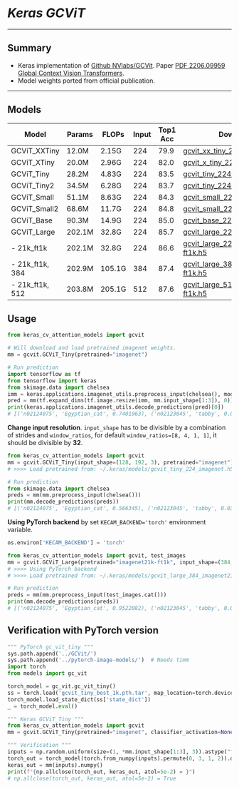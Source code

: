 # ___Keras GCViT___
***

## Summary
  - Keras implementation of [Github NVlabs/GCVit](https://github.com/NVlabs/GCVit). Paper [PDF 2206.09959 Global Context Vision Transformers](https://arxiv.org/pdf/2206.09959.pdf).
  - Model weights ported from official publication.
***

## Models
  | Model           | Params | FLOPs  | Input | Top1 Acc | Download |
  | --------------- | ------ | ------ | ----- | -------- | -------- |
  | GCViT_XXTiny    | 12.0M  | 2.15G  | 224   | 79.9     | [gcvit_xx_tiny_224_imagenet.h5](https://github.com/leondgarse/keras_cv_attention_models/releases/download/gcvit/gcvit_xx_tiny_224_imagenet.h5) |
  | GCViT_XTiny     | 20.0M  | 2.96G  | 224   | 82.0     | [gcvit_x_tiny_224_imagenet.h5](https://github.com/leondgarse/keras_cv_attention_models/releases/download/gcvit/gcvit_x_tiny_224_imagenet.h5) |
  | GCViT_Tiny      | 28.2M  | 4.83G  | 224   | 83.5     | [gcvit_tiny_224_imagenet.h5](https://github.com/leondgarse/keras_cv_attention_models/releases/download/gcvit/gcvit_tiny_224_imagenet.h5) |
  | GCViT_Tiny2     | 34.5M  | 6.28G  | 224   | 83.7     | [gcvit_tiny_224_imagenet.h5](https://github.com/leondgarse/keras_cv_attention_models/releases/download/gcvit/gcvit_tiny2_224_imagenet.h5) |
  | GCViT_Small     | 51.1M  | 8.63G  | 224   | 84.3     | [gcvit_small_224_imagenet.h5](https://github.com/leondgarse/keras_cv_attention_models/releases/download/gcvit/gcvit_small_224_imagenet.h5) |
  | GCViT_Small2    | 68.6M  | 11.7G  | 224   | 84.8     | [gcvit_small_224_imagenet.h5](https://github.com/leondgarse/keras_cv_attention_models/releases/download/gcvit/gcvit_small2_224_imagenet.h5) |
  | GCViT_Base      | 90.3M  | 14.9G  | 224   | 85.0     | [gcvit_base_224_imagenet.h5](https://github.com/leondgarse/keras_cv_attention_models/releases/download/gcvit/gcvit_base_224_imagenet.h5) |
  | GCViT_Large     | 202.1M | 32.8G  | 224   | 85.7     | [gcvit_large_224_imagenet.h5](https://github.com/leondgarse/keras_cv_attention_models/releases/download/gcvit/gcvit_large_224_imagenet.h5) |
  | - 21k_ft1k      | 202.1M | 32.8G  | 224   | 86.6     | [gcvit_large_224_imagenet21k-ft1k.h5](https://github.com/leondgarse/keras_cv_attention_models/releases/download/gcvit/gcvit_large_224_imagenet21k-ft1k.h5) |
  | - 21k_ft1k, 384 | 202.9M | 105.1G | 384   | 87.4     | [gcvit_large_384_imagenet21k-ft1k.h5](https://github.com/leondgarse/keras_cv_attention_models/releases/download/gcvit/gcvit_large_384_imagenet21k-ft1k.h5) |
  | - 21k_ft1k, 512 | 203.8M | 205.1G | 512   | 87.6     | [gcvit_large_512_imagenet21k-ft1k.h5](https://github.com/leondgarse/keras_cv_attention_models/releases/download/gcvit/gcvit_large_512_imagenet21k-ft1k.h5) |

## Usage
  ```py
  from keras_cv_attention_models import gcvit

  # Will download and load pretrained imagenet weights.
  mm = gcvit.GCViT_Tiny(pretrained="imagenet")

  # Run prediction
  import tensorflow as tf
  from tensorflow import keras
  from skimage.data import chelsea
  imm = keras.applications.imagenet_utils.preprocess_input(chelsea(), mode='torch') # Chelsea the cat
  pred = mm(tf.expand_dims(tf.image.resize(imm, mm.input_shape[1:3]), 0)).numpy()
  print(keras.applications.imagenet_utils.decode_predictions(pred)[0])
  # [('n02124075', 'Egyptian_cat', 0.7401963), ('n02123045', 'tabby', 0.077516034), ...]
  ```
  **Change input resolution**. `input_shape` has to be divisible by a combination of strides and `window_ratios`, for default `window_ratios=[8, 4, 1, 1]`, it should be divisible by **32**.
  ```py
  from keras_cv_attention_models import gcvit
  mm = gcvit.GCViT_Tiny(input_shape=(128, 192, 3), pretrained="imagenet")
  # >>>> Load pretrained from: ~/.keras/models/gcvit_tiny_224_imagenet.h5

  # Run prediction
  from skimage.data import chelsea
  preds = mm(mm.preprocess_input(chelsea()))
  print(mm.decode_predictions(preds))
  # [('n02124075', 'Egyptian_cat', 0.566345), ('n02123045', 'tabby', 0.033695426), ...]
  ```
  **Using PyTorch backend** by set `KECAM_BACKEND='torch'` environment variable.
  ```py
  os.environ['KECAM_BACKEND'] = 'torch'

  from keras_cv_attention_models import gcvit, test_images
  mm = gcvit.GCViT_Large(pretrained="imagenet21k-ft1k", input_shape=(384, 384, 3))
  # >>>> Using PyTorch backend
  # >>>> Load pretrained from: ~/.keras/models/gcvit_large_384_imagenet21k-ft1k.h5

  # Run prediction
  preds = mm(mm.preprocess_input(test_images.cat()))
  print(mm.decode_predictions(preds))
  # [('n02124075', 'Egyptian_cat', 0.9522082), ('n02123045', 'tabby', 0.010778049), ...]
  ```
## Verification with PyTorch version
  ```py
  """ PyTorch gc_vit_tiny """
  sys.path.append('../GCVit/')
  sys.path.append('../pytorch-image-models/')  # Needs timm
  import torch
  from models import gc_vit

  torch_model = gc_vit.gc_vit_tiny()
  ss = torch.load('gcvit_tiny_best_1k.pth.tar', map_location=torch.device('cpu'))
  torch_model.load_state_dict(ss['state_dict'])
  _ = torch_model.eval()

  """ Keras GCViT_Tiny """
  from keras_cv_attention_models import gcvit
  mm = gcvit.GCViT_Tiny(pretrained="imagenet", classifier_activation=None)

  """ Verification """
  inputs = np.random.uniform(size=(1, *mm.input_shape[1:3], 3)).astype("float32")
  torch_out = torch_model(torch.from_numpy(inputs).permute(0, 3, 1, 2)).detach().numpy()
  keras_out = mm(inputs).numpy()
  print(f"{np.allclose(torch_out, keras_out, atol=5e-2) = }")
  # np.allclose(torch_out, keras_out, atol=5e-2) = True
  ```
